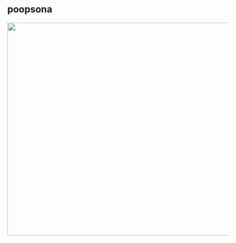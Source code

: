 ## poopsona

 
<p align="center">
  <img width="600" height="485" src="https://i.ibb.co/1qfYvL8/New-Project-3-1-2.png">
</p>
